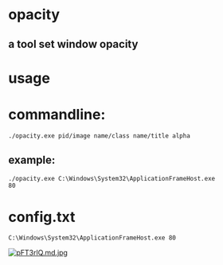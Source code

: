 # opacity
## a tool set window opacity
# usage
# commandline:
```
./opacity.exe pid/image name/class name/title alpha
```
## example:
```
./opacity.exe C:\Windows\System32\ApplicationFrameHost.exe
80
```
# config.txt
```
C:\Windows\System32\ApplicationFrameHost.exe 80
```
[![pFT3rlQ.md.jpg](https://s21.ax1x.com/2024/03/30/pFT3rlQ.md.jpg)](https://imgse.com/i/pFT3rlQ)
